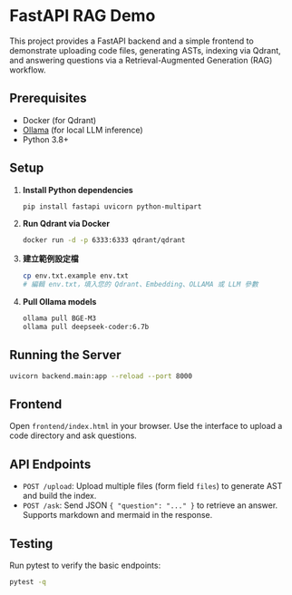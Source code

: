 # FastAPI RAG Demo

This project provides a FastAPI backend and a simple frontend to demonstrate uploading code files,
generating ASTs, indexing via Qdrant, and answering questions via a Retrieval-Augmented Generation (RAG) workflow.

## Prerequisites

- Docker (for Qdrant)
- [Ollama](https://ollama.com/) (for local LLM inference)
- Python 3.8+

## Setup

1. **Install Python dependencies**
   ```bash
   pip install fastapi uvicorn python-multipart
   ```

2. **Run Qdrant via Docker**
   ```bash
   docker run -d -p 6333:6333 qdrant/qdrant
   ```

3. **建立範例設定檔**
   ```bash
   cp env.txt.example env.txt
   # 編輯 env.txt，填入您的 Qdrant、Embedding、OLLAMA 或 LLM 參數
   ```
4. **Pull Ollama models**
   ```bash
   ollama pull BGE-M3
   ollama pull deepseek-coder:6.7b
   ```

## Running the Server

```bash
uvicorn backend.main:app --reload --port 8000
```

## Frontend

Open `frontend/index.html` in your browser. Use the interface to upload a code directory and ask questions.

## API Endpoints

- `POST /upload`: Upload multiple files (form field `files`) to generate AST and build the index.
- `POST /ask`: Send JSON `{ "question": "..." }` to retrieve an answer. Supports markdown and mermaid in the response.

## Testing

Run pytest to verify the basic endpoints:
```bash
pytest -q
```
